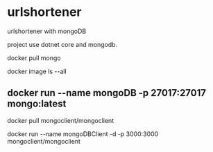 # urlshortener
urlshortener with mongoDB

project use dotnet core and mongodb.

docker pull mongo

docker image ls --all

docker run --name mongoDB -p 27017:27017 mongo:latest
--

docker pull mongoclient/mongoclient

docker run --name mongoDBClient  -d -p 3000:3000 mongoclient/mongoclient
